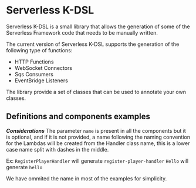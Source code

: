 # Serverless K-DSL

Serverless K-DSL is a small library that allows the generation of some of the Serverless Framework code that needs to be manually written.

The current version of Serverless K-DSL supports the generation of the following type of functions:

* HTTP Functions
* WebSocket Connectors
* Sqs Consumers
* EventBridge Listeners

The library provide a set of classes that can be used to annotate your own classes.

## Definitions and components examples

***Considerations***
The parameter `name` is present in all the components but it is optional, and if it is not provided, a name following the naming convention for the Lambdas will be created from the Handler class name, this is a lower case name split with dashes in the middle.

Ex:
`RegisterPlayerHandler` will generate `register-player-handler`
`Hello` will generate `hello`

We have ommited the name in most of the examples for simplicity.
